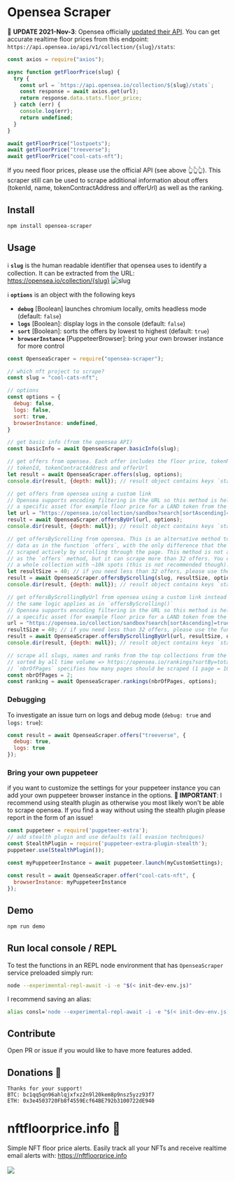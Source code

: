 # Opensea Scraper

🎉 **UPDATE 2021-Nov-3**: Opensea officially [updated their API](https://twitter.com/apiopensea/status/1455918328397144069). You can get accurate realtime floor prices from this endpoint: `https://api.opensea.io/api/v1/collection/{slug}/stats`:
```js
const axios = require("axios");

async function getFloorPrice(slug) {
  try {
    const url = `https://api.opensea.io/collection/${slug}/stats`;
    const response = await axios.get(url);
    return response.data.stats.floor_price;
  } catch (err) {
    console.log(err);
    return undefined;
  }
}

await getFloorPrice("lostpoets");
await getFloorPrice("treeverse");
await getFloorPrice("cool-cats-nft");
```

If you need floor prices, please use the official API (see above 👆👆👆). This scraper still can be used to scrape additional information about offers (tokenId, name, tokenContractAddress and offerUrl) as well as the ranking.

## Install

```bash
npm install opensea-scraper
```

## Usage

ℹ **`slug`** is the human readable identifier that opensea uses to identify a collection. It can be extracted from the URL: https://opensea.io/collection/{slug}
![slug](https://user-images.githubusercontent.com/44790691/131232333-b79c50d7-606c-480a-9816-9d750ab798ff.png)

ℹ **`options`** is an object with the following keys
- **`debug`** [Boolean] launches chromium locally, omits headless mode (default: `false`)
- **`logs`** [Boolean]: display logs in the console (default: `false`)
- **`sort`** [Boolean]: sorts the offers by lowest to highest (default: `true`)
- **`browserInstance`** [PuppeteerBrowser]: bring your own browser instance for more control

```js
const OpenseaScraper = require("opensea-scraper");

// which nft project to scrape?
const slug = "cool-cats-nft";

// options
const options = {
  debug: false,
  logs: false,
  sort: true,
  browserInstance: undefined,
}

// get basic info (from the opensea API)
const basicInfo = await OpenseaScraper.basicInfo(slug);

// get offers from opensea. Each offer includes the floor price, tokenName,
// tokenId, tokenContractAddress and offerUrl
let result = await OpenseaScraper.offers(slug, options);
console.dir(result, {depth: null}); // result object contains keys `stats` and `offers`

// get offers from opensea using a custom link
// Opensea supports encoding filtering in the URL so this method is helpful for getting
// a specific asset (for example floor price for a LAND token from the sandbox collection)
let url = "https://opensea.io/collection/sandbox?search[sortAscending]=true&search[sortBy]=PRICE&search[stringTraits][0][name]=Type&search[stringTraits][0][values][0]=Land&search[toggles][0]=BUY_NOW";
result = await OpenseaScraper.offersByUrl(url, options);
console.dir(result, {depth: null}); // result object contains keys `stats` and `offers`

// get offersByScrolling from opensea. This is an alternative method to get the same
// data as in the function `offers`, with the only difference that the data is here
// scraped actively by scrolling through the page. This method is not as efficient
// as the `offers` method, but it can scrape more than 32 offers. You could even scrape
// a whole collection with ~10k spots (this is not recommended though).
let resultSize = 40; // if you need less than 32 offers, please use the function `offers()` instead
result = await OpenseaScraper.offersByScrolling(slug, resultSize, options);
console.dir(result, {depth: null}); // result object contains keys `stats` and `offers`

// get offersByScrollingByUrl from opensea using a custom link instead of the slug
// the same logic applies as in `offersByScrolling()`
// Opensea supports encoding filtering in the URL so this method is helpful for getting
// a specific asset (for example floor price for a LAND token from the sandbox collection)
url = "https://opensea.io/collection/sandbox?search[sortAscending]=true&search[sortBy]=PRICE&search[stringTraits][0][name]=Type&search[stringTraits][0][values][0]=Land&search[toggles][0]=BUY_NOW";
resultSize = 40; // if you need less than 32 offers, please use the function `offers()` instead
result = await OpenseaScraper.offersByScrollingByUrl(url, resultSize, options);
console.dir(result, {depth: null}); // result object contains keys `stats` and `offers`

// scrape all slugs, names and ranks from the top collections from the rankings page
// sorted by all time volume => https://opensea.io/rankings?sortBy=total_volume
// `nbrOfPages` specifies how many pages should be scraped (1 page = 100 collections)
const nbrOfPages = 2;
const ranking = await OpenseaScraper.rankings(nbrOfPages, options);
```

### Debugging

To investigate an issue turn on logs and debug mode (`debug: true` and `logs: true`):
```js
const result = await OpenseaScraper.offers("treeverse", {
  debug: true,
  logs: true
});
```

### Bring your own puppeteer

if you want to customize the settings for your puppeteer instance you can add your own puppeteer browser instance in the options. **🚧 IMPORTANT**: I recommend using stealth plugin as otherwise you most likely won't be able to scrape opensea. If you find a way without using the stealth plugin please report in the form of an issue!
```js
const puppeteer = require('puppeteer-extra');
// add stealth plugin and use defaults (all evasion techniques)
const StealthPlugin = require('puppeteer-extra-plugin-stealth');
puppeteer.use(StealthPlugin());

const myPuppeteerInstance = await puppeteer.launch(myCustomSettings);

const result = await OpenseaScraper.offer("cool-cats-nft", {
  browserInstance: myPuppeteerInstance
});
```

## Demo

```bash
npm run demo
```

## Run local console / REPL
To test the functions in an REPL node environment that has `OpenseaScraper` service preloaded simply run:
```bash
node --experimental-repl-await -i -e "$(< init-dev-env.js)"
```
I recommend saving an alias:
```bash
alias consl='node --experimental-repl-await -i -e "$(< init-dev-env.js)"';
```

## Contribute

Open PR or issue if you would like to have more features added.

## Donations 🙏
```
Thanks for your support!
BTC: bc1qq5qn96ahlqjxfxz2n9l20kem8p9nsz5yzz93f7
ETH: 0x3e4503720Fb8f4559Ecf64BE792b3100722dE940
```

# nftfloorprice.info 🔔
Simple NFT floor price alerts. Easily track all your NFTs and receive realtime email alerts with: https://nftfloorprice.info<br><br>
<a href="https://nftfloorprice.info"><img src="https://user-images.githubusercontent.com/44790691/140594412-b70d93d1-2278-4d27-abf9-74466bee0137.png"></a>
